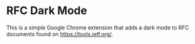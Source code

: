 # RFC Dark Mode
This is a simple Google Chrome extension that adds a dark mode to RFC documents found on https://tools.ietf.org/.